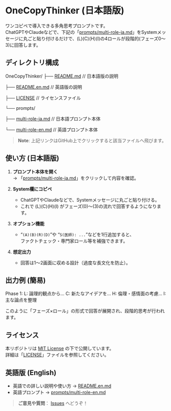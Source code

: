 # OneCopyThinker (日本語版)

ワンコピペで導入できる多角思考プロンプトです。  
ChatGPTやClaudeなどで、下記の「[prompts/multi-role-ja.md](prompts/multi-role-ja.md)」をSystemメッセージに丸ごと貼り付けるだけで、(L)(C)(H)(I)の4ロールが段階的(フェーズ0～3)に回答します。

## ディレクトリ構成

OneCopyThinker/
├── [README.md](README.md)            // 日本語版の説明

├── [README.en.md](README.en.md)      // 英語版の説明

├── [LICENSE](LICENSE)                // ライセンスファイル

└── prompts/

├── [multi-role-ja.md](prompts/multi-role-ja.md)  // 日本語プロンプト本体

└── [multi-role-en.md](prompts/multi-role-en.md)  // 英語プロンプト本体

> **Note**: 上記リンクはGitHub上でクリックすると該当ファイルへ飛びます。

## 使い方 (日本語版)

1. **プロンプト本体を開く**  
   → 「[prompts/multi-role-ja.md](prompts/multi-role-ja.md)」をクリックして内容を確認。

2. **System欄にコピペ**  
   - ChatGPTやClaudeなどで、Systemメッセージに丸ごと貼り付ける。  
   - これで (L)(C)(H)(I) がフェーズ(0)～(3)の流れで回答するようになります。

3. **オプション機能**  
   - “`(A)(B)(R)(D)`”や “`S(医師): ...`”などを1行追加すると、  
     ファクトチェック・専門家ロール等を補強できます。

4. **想定出力**  
   - 回答は1～2画面に収める設計（過度な長文化を防止）。  

## 出力例 (簡易)

Phase 1:
L: 論理的観点から...
C: 新たなアイデアを...
H: 倫理・感情面の考慮...
I: 主な論点を整理

このように「フェーズ×ロール」の形式で回答が展開され、段階的思考が行われます。

## ライセンス

本リポジトリは [MIT License](LICENSE) の下で公開しています。  
詳細は「[LICENSE](LICENSE)」ファイルを参照してください。

## 英語版 (English)

- 英語での詳しい説明や使い方 → [README.en.md](README.en.md)  
- 英語プロンプト → [prompts/multi-role-en.md](prompts/multi-role-en.md)

> **ご意見や質問**： [Issues](../../issues) へどうぞ！
